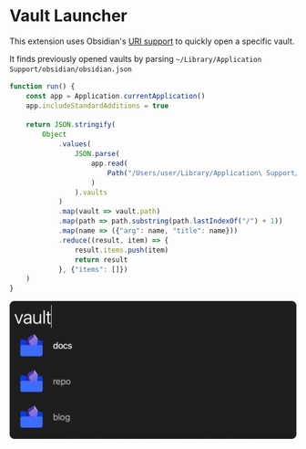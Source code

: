 # Vault Launcher

This extension uses Obsidian's [URI support](https://help.obsidian.md/Advanced+topics/Using+Obsidian+URI) to quickly open a specific vault.

It finds previously opened vaults by parsing `~/Library/Application Support/obsidian/obsidian.json`
```javascript
function run() {
	const app = Application.currentApplication()
	app.includeStandardAdditions = true
	
	return JSON.stringify(
		Object
			.values(
				JSON.parse(
					app.read(
						Path("/Users/user/Library/Application\ Support/obsidian/obsidian.json")
					)
				).vaults
			)
			.map(vault => vault.path)
			.map(path => path.substring(path.lastIndexOf("/") + 1))
			.map(name => ({"arg": name, "title": name}))
			.reduce((result, item) => {
				result.items.push(item)
				return result
			}, {"items": []})
	)
}
```

![screenshot](screenshot.webp)